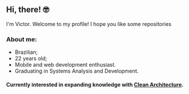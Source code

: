 ## Hi, there! :nerd_face:
I'm Victor. Welcome to my profile!
I hope you like some repositories

### About me:
- Brazilian;
- 22 years old;
- Mobile and web development enthusiast.
- Graduating in Systems Analysis and Development.

#### Currently interested in expanding knowledge with [Clean Architecture](https://blog.cleancoder.com/uncle-bob/2012/08/13/the-clean-architecture.html).
